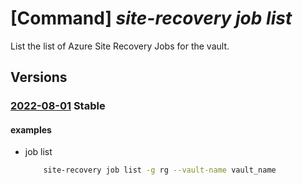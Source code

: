 # [Command] _site-recovery job list_

List the list of Azure Site Recovery Jobs for the vault.

## Versions

### [2022-08-01](/Resources/mgmt-plane/L3N1YnNjcmlwdGlvbnMve30vcmVzb3VyY2Vncm91cHMve30vcHJvdmlkZXJzL21pY3Jvc29mdC5yZWNvdmVyeXNlcnZpY2VzL3ZhdWx0cy97fS9yZXBsaWNhdGlvbmpvYnM=/2022-08-01.xml) **Stable**

<!-- mgmt-plane /subscriptions/{}/resourcegroups/{}/providers/microsoft.recoveryservices/vaults/{}/replicationjobs 2022-08-01 -->

#### examples

- job list
    ```bash
        site-recovery job list -g rg --vault-name vault_name
    ```
